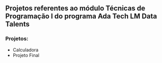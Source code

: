 

## Projetos referentes ao módulo Técnicas de Programação I do programa Ada Tech LM Data Talents

### Projetos:

- Calculadora
- Projeto Final

